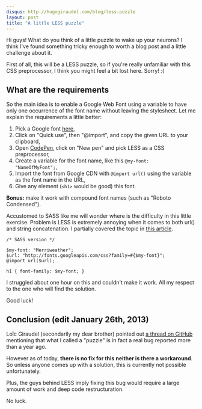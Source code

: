 ```yaml
---
disqus: http://hugogiraudel.com/blog/less-puzzle
layout: post
title: "A little LESS puzzle"
---
```


Hi guys! What do you think of a little puzzle to wake up your neurons? I think I've found something tricky enough to worth a blog post and a little challenge about it.

First of all, this will be a LESS puzzle, so if you're really unfamiliar with this CSS preprocessor, I think you might feel a bit lost here. Sorry! :(

## What are the requirements

So the main idea is to enable a Google Web Font using a variable to have only one occurrence of the font name without leaving the stylesheet. Let me explain the requirements a little better:

1. Pick a Google font <a href="http://www.google.com/webfonts">here</a>,
1. Click on "Quick use", then "@import", and copy the given URL to your clipboard,
1. Open <a href="http://codepen.io">CodePen</a>, click on "New pen" and pick LESS as a CSS preprocessor,
1. Create a variable for the font name, like this <code>@my-font: "NameOfMyFont";</code>,
1. Import the font from Google CDN with <code>@import url()</code> using the variable as the font name in the URL,
1. Give any element (<code>&lt;h1&gt;</code> would be good) this font.

**Bonus:** make it work with compound font names (such as "Roboto Condensed").

Accustomed to SASS like me will wonder where is the difficulty in this little exercise. Problem is LESS is extremely annoying when it comes to both url() and string concatenation. I partially covered the topic in <a href="http://hugogiraudel.com/2012/11/13/less-to-sass/">this article</a>.

<pre class="language-scss"><code>/* SASS version */

$my-font: "Merriweather";
$url: "http://fonts.googleapis.com/css?family=#{$my-font}";
@import url($url);

h1 { font-family: $my-font; }</code></pre>

I struggled about one hour on this and couldn't make it work. All my respect to the one who will find the solution.

Good luck!

## Conclusion (edit January 26th, 2013)

Loïc Giraudel (secondarily my dear brother) pointed out [a thread on GitHub](https://github.com/cloudhead/less.js/issues/410) mentioning that what I called a "puzzle" is in fact a real bug reported more than a year ago.

However as of today, **there is no fix for this neither is there a workaround**. So unless anyone comes up with a solution, this is currently not possible unfortunately.

Plus, the guys behind LESS imply fixing this bug would require a large amount of work and deep code restructuration.

No luck.
